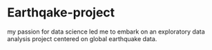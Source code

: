 # Earthqake-project
my passion for data science led me to embark on an exploratory data analysis project centered on global earthquake data.
